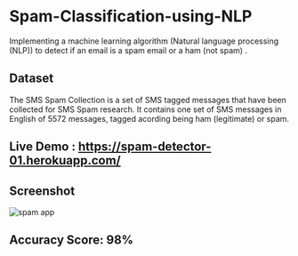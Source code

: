 # Spam-Classification-using-NLP
Implementing a machine learning algorithm (Natural language processing (NLP)) to detect if an email is a spam email or a ham (not spam) .

## Dataset
The SMS Spam Collection is a set of SMS tagged messages that have been collected for SMS Spam research.
It contains one set of SMS messages in English of 5572 messages, tagged acording being ham (legitimate) or spam.

## Live Demo : https://spam-detector-01.herokuapp.com/

## Screenshot 
![spam app](https://user-images.githubusercontent.com/73738015/103008662-7dcf2500-455b-11eb-9bf4-59facf19b7de.JPG)

## Accuracy Score: 98%
